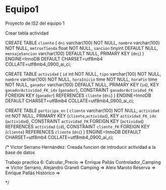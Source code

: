 # Equipo1
Proyecto de IS2 del equipo 1

Crear tabla actividad

CREATE TABLE `cliente` (
  `dni` varchar(100) NOT NULL,
  `nombre` varchar(100) NOT NULL,
  `metrosTienda` float NOT NULL,
  `sancion` tinyint DEFAULT NULL,
  `mensajeSancion` varchar(100) DEFAULT NULL,
  PRIMARY KEY (`dni`)
) ENGINE=InnoDB DEFAULT CHARSET=utf8mb4 COLLATE=utf8mb4_0900_ai_ci;


CREATE TABLE `actividad` (
  `id` int NOT NULL,
  `tipo` varchar(100) NOT NULL,
  `nombre` varchar(100) NOT NULL,
  `horaInicio` time NOT NULL,
  `horaFin` time NOT NULL,
  `ganador` varchar(100) DEFAULT NULL,
  PRIMARY KEY (`id`),
  KEY `ganadorActividad_FK_idx` (`ganador`),
  CONSTRAINT `ganadorActividad_FK` FOREIGN KEY (`ganador`) REFERENCES `cliente` (`dni`)
) ENGINE=InnoDB DEFAULT CHARSET=utf8mb4 COLLATE=utf8mb4_0900_ai_ci;

CREATE TABLE `participa_en` (
  `cliente` varchar(100) NOT NULL,
  `actividad` int NOT NULL,
  PRIMARY KEY (`cliente`,`actividad`),
  KEY `actividad_FK_idx` (`actividad`),
  CONSTRAINT `actividad_FK` FOREIGN KEY (`actividad`) REFERENCES `actividad` (`id`),
  CONSTRAINT `cliente_FK` FOREIGN KEY (`cliente`) REFERENCES `cliente` (`dni`)
) ENGINE=InnoDB DEFAULT CHARSET=utf8mb4 COLLATE=utf8mb4_0900_ai_ci;

/*
Victor Serrano Hernández: Creada funcion de introducir actividad a la base de datos

Trabajo practica 6:
Calcular_Precio => Enrique Pallás
Controlador_Camping => Victor Serrano, Alejandro Granell
Camping => Aleix Maroto
Reserva => Enrique Pallás
Historico => 


*/
